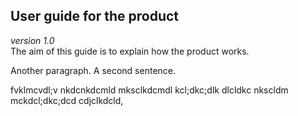 ## User guide for the product
_version 1.0_  
The aim of this guide is to explain how the product works.  

Another paragraph. A second sentence.

fvklmcvdl;v
nkdcnkdcmld
mksclkdcmdl
kcl;dkc;dlk
dlcldkc
nkscldm
mckdcl;dkc;dcd
cdjclkdcld,

